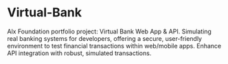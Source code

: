 # Virtual-Bank
Alx Foundation portfolio project: Virtual Bank Web App &amp; API. Simulating real banking systems for developers, offering a secure, user-friendly environment to test financial transactions within web/mobile apps. Enhance API integration with robust, simulated transactions.
